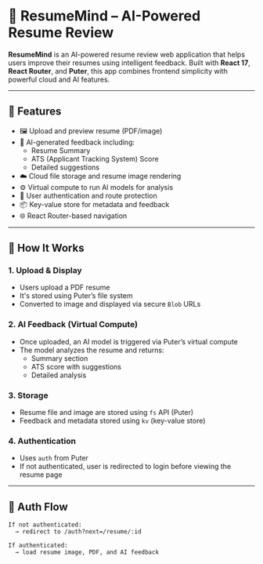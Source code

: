 # 🧠 ResumeMind – AI-Powered Resume Review

**ResumeMind** is an AI-powered resume review web application that helps users improve their resumes using intelligent feedback. Built with **React 17**, **React Router**, and **Puter**, this app combines frontend simplicity with powerful cloud and AI features.

---

## 🚀 Features

- 🖼 Upload and preview resume (PDF/image)
- 🧠 AI-generated feedback including:
  - Resume Summary
  - ATS (Applicant Tracking System) Score
  - Detailed suggestions
- ☁️ Cloud file storage and resume image rendering
- ⚙️ Virtual compute to run AI models for analysis
- 🔐 User authentication and route protection
- 📦 Key-value store for metadata and feedback
- 🌐 React Router-based navigation

---

## 🧠 How It Works

### 1. Upload & Display
- Users upload a PDF resume
- It's stored using Puter’s file system
- Converted to image and displayed via secure `Blob` URLs

### 2. AI Feedback (Virtual Compute)
- Once uploaded, an AI model is triggered via Puter’s virtual compute
- The model analyzes the resume and returns:
  - Summary section
  - ATS score with suggestions
  - Detailed analysis

### 3. Storage
- Resume file and image are stored using `fs` API (Puter)
- Feedback and metadata stored using `kv` (key-value store)

### 4. Authentication
- Uses `auth` from Puter
- If not authenticated, user is redirected to login before viewing the resume page

---

## 🔐 Auth Flow

```text
If not authenticated:
  → redirect to /auth?next=/resume/:id

If authenticated:
  → load resume image, PDF, and AI feedback
